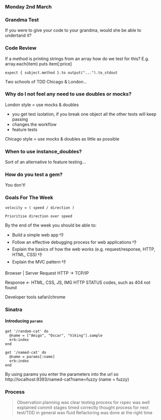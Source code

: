 ### Monday 2nd March 

### Grandma Test  

If you were to give your code to your grandma, would she be able to undertand it?

### Code Review  

If a method is printing strings from an array how do we test for this? E.g. array.each(item) puts item[:price] 

``` 
expect { subject.method }.to output("...").to_stdout 
``` 

Two schools of TDD Chicago & London...

### Why do I not feel any need to use doubles or mocks? ###

London style = use mocks & doubles 
- you get test isolation, if you break one object all the other tests will keep passing
- changes the workflow 
- feature tests 


Chicago style = use mocks & doubles as little as possible

### When to use instance_doubles? ###

Sort of an alternative to feature testing... 

### How do you test a gem? ###

You don't! 

### Goals For The Week  

```
velocity = ( speed / direction ) 

Prioritise direction over speed 
```
By the end of the week you should be able to: 

- Build a simple web app :-1:
- Follow an effective debugging process for web applications :-1:
- Explain the basics of how the web works (e.g. request/response, HTTP, HTML, CSS) :-1:
- Explain the MVC pattern :-1:

Browser | Server
Request
HTTP -> 
TCP/IP 


Response <-
HTML, CSS, JS, IMG
HTTP STATUS codes, such as 404 not found

Developer tools safari/chrome

### Sinatra ###

#### Introducing ```params```

``` rub
get '/random-cat' do
  @name = ["Amigo", "Oscar", "Viking"].sample
  erb:index
end

get '/named-cat' do
  @name = params[:name]
  erb:index
end
```
By using params you enter the parameters into the url so http://localhost:9393/named-cat?name=fuzzy (name = fuzzy)

### Process ###

> Observation
planning was clear
testing process for rspec was well explained
commit stages timed correctly 
thought process for next test/TDD in general was fluid
Refactoring was done at the right time
